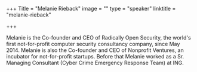 +++
Title = "Melanie Rieback"
image = ""
type = "speaker"
linktitle = "melanie-rieback"

+++

Melanie is the Co-founder and CEO of Radically Open Security, the world's first not-for-profit computer security consultancy company, since May 2014. Melanie is also the Co-founder and CEO of Nonprofit Ventures, an incubator for not-for-profit startups. Before that Melanie worked as a Sr. Managing Consultant (Cyber Crime Emergency Response Team) at ING.
